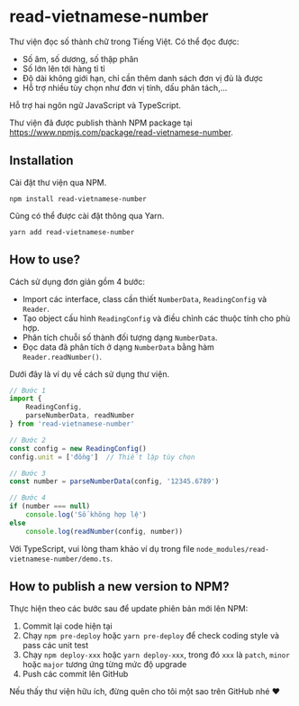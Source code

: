 # read-vietnamese-number

Thư viện đọc số thành chữ trong Tiếng Việt. Có thể đọc được:

* Số âm, số dương, số thập phân
* Số lớn lên tới hàng tỉ tỉ
* Độ dài không giới hạn, chỉ cần thêm danh sách đơn vị đủ là được
* Hỗ trợ nhiều tùy chọn như đơn vị tính, dấu phân tách,...

Hỗ trợ hai ngôn ngữ JavaScript và TypeScript.

Thư viện đã được publish thành NPM package tại https://www.npmjs.com/package/read-vietnamese-number.

## Installation

Cài đặt thư viện qua NPM.

```
npm install read-vietnamese-number
```

Cũng có thể được cài đặt thông qua Yarn.

```
yarn add read-vietnamese-number
```

## How to use?

Cách sử dụng đơn giản gồm 4 bước:

* Import các interface, class cần thiết `NumberData`, `ReadingConfig` và `Reader`.
* Tạo object cấu hình `ReadingConfig` và điều chỉnh các thuộc tính cho phù hợp.
* Phân tích chuỗi số thành đối tượng dạng `NumberData`.
* Đọc data đã phân tích ở dạng `NumberData` bằng hàm `Reader.readNumber()`.

Dưới đây là ví dụ về cách sử dụng thư viện.

```js
// Bước 1
import {
    ReadingConfig,
    parseNumberData, readNumber
} from 'read-vietnamese-number'

// Bước 2
const config = new ReadingConfig()
config.unit = ['đồng']  // Thiết lập tùy chọn

// Bước 3
const number = parseNumberData(config, '12345.6789')

// Bước 4
if (number === null)
    console.log('Số không hợp lệ')
else
    console.log(readNumber(config, number))
```

Với TypeScript, vui lòng tham khảo ví dụ trong file `node_modules/read-vietnamese-number/demo.ts`.

## How to publish a new version to NPM?

Thực hiện theo các bước sau để update phiên bản mới lên NPM:

1. Commit lại code hiện tại
2. Chạy `npm pre-deploy` hoặc `yarn pre-deploy` để check coding style và pass các unit test
3. Chạy `npm deploy-xxx` hoặc `yarn deploy-xxx`, trong đó `xxx` là `patch`, `minor` hoặc `major`
    tương ứng từng mức độ upgrade
4. Push các commit lên GitHub

Nếu thấy thư viện hữu ích, đừng quên cho tôi một sao trên GitHub nhé ❤
